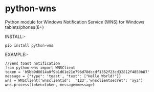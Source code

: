 # python-wns
Python module for Windows Notification Service (WNS) for Windows tablets/phones(8+)

INSTALL:- 

	pip install python-wns




EXAMPLE:- 

	//Send toast notification
	from python-wns import WNSClient
	token = 'b5bb9d8014a0f9b1d61e21e796d78dccdf1352f23cd32812f4850b87'
	message = {"type": 'toast', "text": ["Hello World!"]}	
	wns = WNSClient('wnsclientid':  '123','wnsclientsecret': 'xyz')
	wns.process(token=token, message=message)
